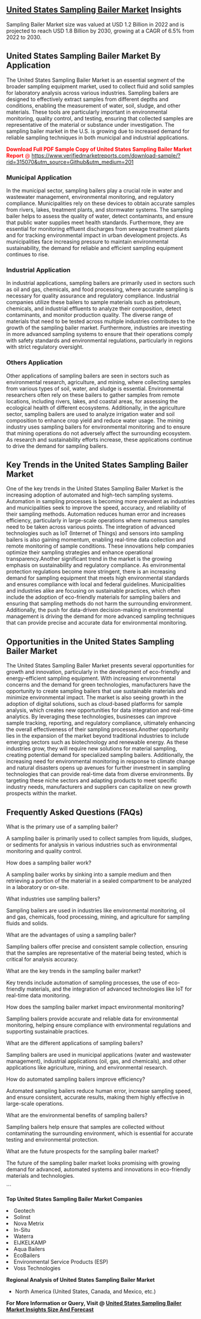 <h2><a href="https://www.verifiedmarketreports.com/download-sample/?rid=315070&amp;utm_source=Github&amp;utm_medium=201" target="_blank">United States Sampling Bailer Market</a> Insights</h2><p>Sampling Bailer Market size was valued at USD 1.2 Billion in 2022 and is projected to reach USD 1.8 Billion by 2030, growing at a CAGR of 6.5% from 2022 to 2030.</p><p><h2>United States Sampling Bailer Market By Application</h2>The United States Sampling Bailer Market is an essential segment of the broader sampling equipment market, used to collect fluid and solid samples for laboratory analysis across various industries. Sampling bailers are designed to effectively extract samples from different depths and conditions, enabling the measurement of water, soil, sludge, and other materials. These tools are particularly important in environmental monitoring, quality control, and testing, ensuring that collected samples are representative of the material or substance under investigation. The sampling bailer market in the U.S. is growing due to increased demand for reliable sampling techniques in both municipal and industrial applications.<p><span class=""><span style="color: #ff0000;"><strong>Download Full PDF Sample Copy of United States Sampling Bailer Market Report</strong> @ </span><a href="https://www.verifiedmarketreports.com/download-sample/?rid=315070&amp;utm_source=Github&amp;utm_medium=201" target="_blank">https://www.verifiedmarketreports.com/download-sample/?rid=315070&amp;utm_source=Github&amp;utm_medium=201</a></span></p><h3>Municipal Application</h3>In the municipal sector, sampling bailers play a crucial role in water and wastewater management, environmental monitoring, and regulatory compliance. Municipalities rely on these devices to obtain accurate samples from rivers, lakes, treatment plants, and stormwater systems. The sampling bailer helps to assess the quality of water, detect contaminants, and ensure that public water supplies meet health standards. Furthermore, they are essential for monitoring effluent discharges from sewage treatment plants and for tracking environmental impact in urban development projects. As municipalities face increasing pressure to maintain environmental sustainability, the demand for reliable and efficient sampling equipment continues to rise.<h3>Industrial Application</h3>In industrial applications, sampling bailers are primarily used in sectors such as oil and gas, chemicals, and food processing, where accurate sampling is necessary for quality assurance and regulatory compliance. Industrial companies utilize these bailers to sample materials such as petroleum, chemicals, and industrial effluents to analyze their composition, detect contaminants, and monitor production quality. The diverse range of materials that need to be tested across multiple industries contributes to the growth of the sampling bailer market. Furthermore, industries are investing in more advanced sampling systems to ensure that their operations comply with safety standards and environmental regulations, particularly in regions with strict regulatory oversight.<h3>Others Application</h3>Other applications of sampling bailers are seen in sectors such as environmental research, agriculture, and mining, where collecting samples from various types of soil, water, and sludge is essential. Environmental researchers often rely on these bailers to gather samples from remote locations, including rivers, lakes, and coastal areas, for assessing the ecological health of different ecosystems. Additionally, in the agriculture sector, sampling bailers are used to analyze irrigation water and soil composition to enhance crop yield and reduce water usage. The mining industry uses sampling bailers for environmental monitoring and to ensure that mining operations do not adversely affect the surrounding ecosystem. As research and sustainability efforts increase, these applications continue to drive the demand for sampling bailers.<h2>Key Trends in the United States Sampling Bailer Market</h2>One of the key trends in the United States Sampling Bailer Market is the increasing adoption of automated and high-tech sampling systems. Automation in sampling processes is becoming more prevalent as industries and municipalities seek to improve the speed, accuracy, and reliability of their sampling methods. Automation reduces human error and increases efficiency, particularly in large-scale operations where numerous samples need to be taken across various points. The integration of advanced technologies such as IoT (Internet of Things) and sensors into sampling bailers is also gaining momentum, enabling real-time data collection and remote monitoring of sample conditions. These innovations help companies optimize their sampling strategies and enhance operational transparency.Another significant trend in the market is the growing emphasis on sustainability and regulatory compliance. As environmental protection regulations become more stringent, there is an increasing demand for sampling equipment that meets high environmental standards and ensures compliance with local and federal guidelines. Municipalities and industries alike are focusing on sustainable practices, which often include the adoption of eco-friendly materials for sampling bailers and ensuring that sampling methods do not harm the surrounding environment. Additionally, the push for data-driven decision-making in environmental management is driving the demand for more advanced sampling techniques that can provide precise and accurate data for environmental monitoring.<h2>Opportunities in the United States Sampling Bailer Market</h2>The United States Sampling Bailer Market presents several opportunities for growth and innovation, particularly in the development of eco-friendly and energy-efficient sampling equipment. With increasing environmental concerns and the demand for green technologies, manufacturers have the opportunity to create sampling bailers that use sustainable materials and minimize environmental impact. The market is also seeing growth in the adoption of digital solutions, such as cloud-based platforms for sample analysis, which creates new opportunities for data integration and real-time analytics. By leveraging these technologies, businesses can improve sample tracking, reporting, and regulatory compliance, ultimately enhancing the overall effectiveness of their sampling processes.Another opportunity lies in the expansion of the market beyond traditional industries to include emerging sectors such as biotechnology and renewable energy. As these industries grow, they will require new solutions for material sampling, creating potential demand for specialized sampling bailers. Additionally, the increasing need for environmental monitoring in response to climate change and natural disasters opens up avenues for further investment in sampling technologies that can provide real-time data from diverse environments. By targeting these niche sectors and adapting products to meet specific industry needs, manufacturers and suppliers can capitalize on new growth prospects within the market.<h2>Frequently Asked Questions (FAQs)</h2><p>What is the primary use of a sampling bailer?</p><p>A sampling bailer is primarily used to collect samples from liquids, sludges, or sediments for analysis in various industries such as environmental monitoring and quality control.</p><p>How does a sampling bailer work?</p><p>A sampling bailer works by sinking into a sample medium and then retrieving a portion of the material in a sealed compartment to be analyzed in a laboratory or on-site.</p><p>What industries use sampling bailers?</p><p>Sampling bailers are used in industries like environmental monitoring, oil and gas, chemicals, food processing, mining, and agriculture for sampling fluids and solids.</p><p>What are the advantages of using a sampling bailer?</p><p>Sampling bailers offer precise and consistent sample collection, ensuring that the samples are representative of the material being tested, which is critical for analysis accuracy.</p><p>What are the key trends in the sampling bailer market?</p><p>Key trends include automation of sampling processes, the use of eco-friendly materials, and the integration of advanced technologies like IoT for real-time data monitoring.</p><p>How does the sampling bailer market impact environmental monitoring?</p><p>Sampling bailers provide accurate and reliable data for environmental monitoring, helping ensure compliance with environmental regulations and supporting sustainable practices.</p><p>What are the different applications of sampling bailers?</p><p>Sampling bailers are used in municipal applications (water and wastewater management), industrial applications (oil, gas, and chemicals), and other applications like agriculture, mining, and environmental research.</p><p>How do automated sampling bailers improve efficiency?</p><p>Automated sampling bailers reduce human error, increase sampling speed, and ensure consistent, accurate results, making them highly effective in large-scale operations.</p><p>What are the environmental benefits of sampling bailers?</p><p>Sampling bailers help ensure that samples are collected without contaminating the surrounding environment, which is essential for accurate testing and environmental protection.</p><p>What are the future prospects for the sampling bailer market?</p><p>The future of the sampling bailer market looks promising with growing demand for advanced, automated systems and innovations in eco-friendly materials and technologies.</p>```</p><p><strong>Top United States Sampling Bailer Market Companies</strong></p><div data-test-id=""><p><li>Geotech</li><li> Solinst</li><li> Nova Metrix</li><li> In-Situ</li><li> Waterra</li><li> EIJKELKAMP</li><li> Aqua Bailers</li><li> EcoBailers</li><li> Environmental Service Products (ESP)</li><li> Voss Technologies</li></p><div><strong>Regional Analysis of&nbsp;United States Sampling Bailer Market</strong></div><ul><li dir="ltr"><p dir="ltr">North America&nbsp;(United States, Canada, and Mexico, etc.)</p></li></ul><p><strong>For More Information or Query, Visit @&nbsp;</strong><strong><a href="https://www.verifiedmarketreports.com/product/sampling-bailer-market/?utm_source=Github&amp;utm_medium=201" target="_blank">United States Sampling Bailer Market Insights Size And Forecast</a></strong></p></div>
